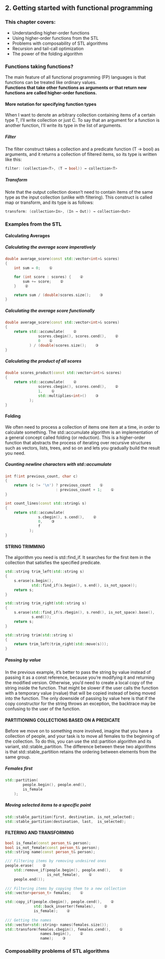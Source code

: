 ## 2. Getting started with functional programming

### This chapter covers:
* Understanding higher-order functions
* Using higher-order functions from the STL
* Problems with composability of STL algorithms
* Recursion and tail-call optimization
* The power of the folding algorithm

### Functions taking functions?
The main feature of all functional programming (FP) languages is that functions can be treated like ordinary values.  
**Functions that take other functions as arguments or that return new functions are called higher-order functions.**

#### More notation for specifying function types
When I want to denote an arbitrary collection containing items of a certain type T, I’ll write collection<T> or just C<T>. To say that an argument for a function is another function, I’ll write its type in the list of arguments.

##### Filter
The filter construct takes a collection and a predicate function (T → bool) as arguments, and it returns a collection of filtered items, so its type is written like this:
```cpp
filter: (collection<T>, (T → bool)) → collection<T>
```

##### Transform 
Note that the output collection doesn’t need to contain items of the same type as the input collection (unlike with filtering). This construct is called map or transform, and its type is as follows:
```cpp
transform: (collection<In>, (In → Out)) → collection<Out>
```

### Examples from the STL
#### Calculating Averages

##### Calculating the average score imperatively
```cpp
double average_score(const std::vector<int>& scores)
{
    int sum = 0;    ①  

    for (int score : scores) {    ②  
        sum += score;    ②  
    }    ②  

    return sum / (double)scores.size();    ③  
}
```
##### Calculating the average score functionally
```cpp
double average_score(const std::vector<int>& scores)
{
    return std::accumulate(    ②  
               scores.cbegin(), scores.cend(),    ②  
               0    ①  
           ) / (double)scores.size();    ③  
}
```
##### Calculating the product of all scores
```cpp
double scores_product(const std::vector<int>& scores)
{
    return std::accumulate(    ②  
               scores.cbegin(), scores.cend(),    ②  
               1,    ①  
               std::multiplies<int>()    ③  
           );
}
```

#### Folding
We often need to process a collection of items one item at a time, in order to calculate something. The std::accumulate algorithm is an implementation of a general concept called folding (or reduction). This is a higher-order function that abstracts the process of iterating over recursive structures such as vectors, lists, trees, and so on and lets you gradually build the result you need.

##### Counting newline characters with std::accumulate
```cpp
int f(int previous_count, char c)
{
    return (c != '\n') ? previous_count    ①  
                       : previous_count + 1;    ①  
}

int count_lines(const std::string& s)
{
    return std::accumulate(
               s.cbegin(), s.cend(),    ②  
               0,    ③  
               f
           );
}
```

#### STRING TRIMMING
The algorithm you need is std::find_if. It searches for the first item in the collection that satisfies the specified predicate.
```cpp
std::string trim_left(std::string s)
{
    s.erase(s.begin(),
            std::find_if(s.begin(), s.end(), is_not_space));
    return s;
}

std::string trim_right(std::string s)
{
    s.erase(std::find_if(s.rbegin(), s.rend(), is_not_space).base(),
            s.end());
    return s;
}

std::string trim(std::string s)
{
    return trim_left(trim_right(std::move(s)));
}
```
##### Passing by value
In the previous example, it’s better to pass the string by value instead of passing it as a const reference, because you’re modifying it and returning the modified version. Otherwise, you’d need to create a local copy of the string inside the function. That might be slower if the user calls the function with a temporary value (rvalue) that will be copied instead of being moved into the function. The only downside of passing by value here is that if the copy constructor for the string throws an exception, the backtrace may be confusing to the user of the function.

#### PARTITIONING COLLECTIONS BASED ON A PREDICATE
Before we move on to something more involved, imagine that you have a collection of people, and your task is to move all females to the beginning of the collection. To do this, you can use the std::partition algorithm and its variant, std::stable_partition.
The difference between these two algorithms is that std::stable_partition retains the ordering between elements from the same group. 

##### Females first
```cpp
std::partition(
        people.begin(), people.end(),
        is_female
    );
```
##### Moving selected items to a specific point
```cpp
std::stable_partition(first, destination, is_not_selected);
std::stable_partition(destination, last,  is_selected);
```

####  FILTERING AND TRANSFORMING
```cpp
bool is_female(const person_t& person);
bool is_not_female(const person_t& person);
std::string name(const person_t& person);

/// Filtering items by removing undesired ones
people.erase(    ②  
    std::remove_if(people.begin(), people.end(),    ①  
                   is_not_female),    ①  
    people.end());
    
/// Filtering items by copying them to a new collection
std::vector<person_t> females;    ①  

std::copy_if(people.cbegin(), people.cend(),    ②  
             std::back_inserter(females),    ②  
             is_female);    ②  
             
/// Getting the names
std::vector<std::string> names(females.size()); 
std::transform(females.cbegin(), females.cend(),    ① 
                names.begin(),    ②
                name);    ③  
```

### Composability problems of STL algorithms



